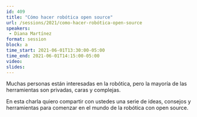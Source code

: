 ```yaml
---
id: 409
title: "Cómo hacer robótica open source"
url: /sessions/2021/como-hacer-robótica-open-source
speakers:
 - Diana Martínez
format: session
block: a
time_start: 2021-06-01T13:30:00-05:00
time_end: 2021-06-01T14:15:00-05:00
video:
slides:
---
```


Muchas personas están interesadas en la robótica, pero la mayoría de las herramientas son privadas, caras y complejas.

En esta charla quiero compartir con ustedes una serie de ideas, consejos y herramientas para comenzar en el mundo de la robótica con open source.